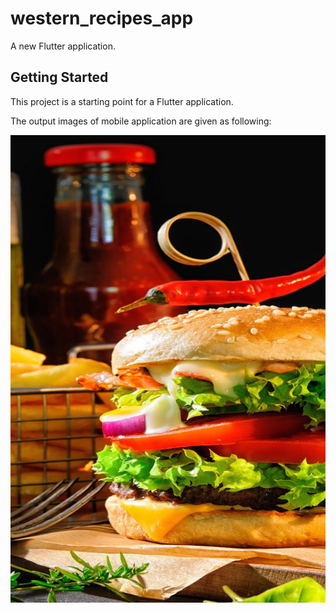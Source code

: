 # western_recipes_app

A new Flutter application.

## Getting Started

This project is a starting point for a Flutter application.

The output images of mobile application are given as following:

![](assets/burger.png)
